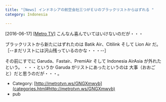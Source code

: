 ```yaml
---
title: "[News] インドネシアの航空会社三つがＥＵのブラックリストからはずれる "
category: Indonesia

---
```


[2016-06-17] [[Metro TV]](http://metrotvn.ws/GNGXmwvb)  こんなん喜んでいてはいけないのだが・・・

 ブラックリストから新たにはずれたのは
Batik Air、Citilink そして Lion Air だ。
［--まだリストには沢山残っているのかな・・・--］

 その前にすでに
Garuda、Fastair、PremiAir そして
Indonesia AirAsia が外れたという。
・・・というか Garuda がリストにあったというのは
大事（おおごと）だと思うのだが・・・。

- Category: [http://metrotvn.ws/GNGXmwvb](categories.html#http://metrotvn.ws/GNGXmwvb)
- pub

